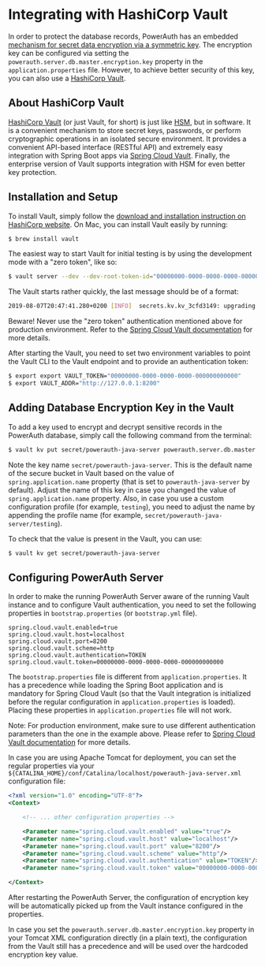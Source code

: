 # Integrating with HashiCorp Vault

In order to protect the database records, PowerAuth has an embedded [mechanism for secret data encryption via a symmetric key](./Encrypting-Records-in-Database.md). The encryption key can be configured via setting the `powerauth.server.db.master.encryption.key` property in the `application.properties` file. However, to achieve better security of this key, you can also use a [HashiCorp Vault](https://www.hashicorp.com/products/vault/).

## About HashiCorp Vault

[HashiCorp Vault](https://www.hashicorp.com/products/vault/) (or just Vault, for short) is just like [HSM](https://en.wikipedia.org/wiki/Hardware_security_module), but in software. It is a convenient mechanism to store secret keys, passwords, or perform cryptographic operations in an isolated secure environment. It provides a convenient API-based interface (RESTful API) and extremely easy integration with Spring Boot apps via [Spring Cloud Vault](https://cloud.spring.io/spring-cloud-vault). Finally, the enterprise version of Vault supports integration with HSM for even better key protection.

## Installation and Setup

To install Vault, simply follow the [download and installation instruction on HashiCorp website](https://www.vaultproject.io/downloads.html). On Mac, you can install Vault easily by running:

```bash
$ brew install vault
```

The easiest way to start Vault for initial testing is by using the development mode with a "zero token", like so:

```bash
$ vault server --dev --dev-root-token-id="00000000-0000-0000-0000-000000000000"
```

The Vault starts rather quickly, the last message should be of a format:

```bash
2019-08-07T20:47:41.280+0200 [INFO]  secrets.kv.kv_3cfd3149: upgrading keys finished
```

Beware! Never use the "zero token" authentication mentioned above for production environment. Refer to the [Spring Cloud Vault documentation](https://cloud.spring.io/spring-cloud-vault) for more details.

After starting the Vault, you need to set two environment variables to point the Vault CLI to the Vault endpoint and to provide an authentication token:

```bash
$ export export VAULT_TOKEN="00000000-0000-0000-0000-000000000000"
$ export VAULT_ADDR="http://127.0.0.1:8200"
```

## Adding Database Encryption Key in the Vault

To add a key used to encrypt and decrypt sensitive records in the PowerAuth database, simply call the following command from the terminal:

```bash
$ vault kv put secret/powerauth-java-server powerauth.server.db.master.encryption.key=[16 bytes encoded in base64, for example 'MTIzNDU2Nzg5MDEyMzQ1Ng==']
```

Note the key name `secret/powerauth-java-server`. This is the default name of the secure bucket in Vault based on the value of `spring.application.name` property (that is set to `powerauth-java-server` by default). Adjust the name of this key in case you changed the value of `spring.application.name` property. Also, in case you use a custom configuration profile (for example, `testing`), you need to adjust the name by appending the profile name (for example, `secret/powerauth-java-server/testing`).

To check that the value is present in the Vault, you can use:

```bash
$ vault kv get secret/powerauth-java-server
```

## Configuring PowerAuth Server

In order to make the running PowerAuth Server aware of the running Vault instance and to configure Vault authentication, you need to set the following properties in `bootstrap.properties` (or `bootstrap.yml` file).

```properties
spring.cloud.vault.enabled=true
spring.cloud.vault.host=localhost
spring.cloud.vault.port=8200
spring.cloud.vault.scheme=http
spring.cloud.vault.authentication=TOKEN
spring.cloud.vault.token=00000000-0000-0000-0000-000000000000
```

<!-- begin box warning -->
The `bootstrap.properties` file is different from `application.properties`. It has a precedence while loading the Spring Boot application and is mandatory for Spring Cloud Vault (so that the Vault integration is initialized before the regular configuration in `application.properties` is loaded). Placing these properties in `application.properties` file will not work.
<!-- end -->

<!-- begin box warning -->
Note: For production environment, make sure to use different authentication parameters than the one in the example above. Please refer to [Spring Cloud Vault documentation](https://cloud.spring.io/spring-cloud-vault) for more details.
<!-- end -->

In case you are using Apache Tomcat for deployment, you can set the regular properties via your `${CATALINA_HOME}/conf/Catalina/localhost/powerauth-java-server.xml` configuration file:

```xml
<?xml version="1.0" encoding="UTF-8"?>
<Context>

    <!-- ... other configuration properties -->

    <Parameter name="spring.cloud.vault.enabled" value="true"/>
    <Parameter name="spring.cloud.vault.host" value="localhost"/>
    <Parameter name="spring.cloud.vault.port" value="8200"/>
    <Parameter name="spring.cloud.vault.scheme" value="http"/>
    <Parameter name="spring.cloud.vault.authentication" value="TOKEN"/>
    <Parameter name="spring.cloud.vault.token" value="00000000-0000-0000-0000-000000000000"/>

</Context>
```

After restarting the PowerAuth Server, the configuration of encryption key will be automatically picked up from the Vault instance configured in the properties.

<!-- begin box info -->
In case you set the `powerauth.server.db.master.encryption.key` property in your Tomcat XML configuration directly (in a plain text), the configuration from the Vault still has a precedence and will be used over the hardcoded encryption key value.
<!-- end -->

